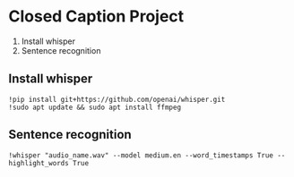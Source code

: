
# Closed Caption Project

 1. Install whisper
 2. Sentence recognition

## Install whisper
    !pip install git+https://github.com/openai/whisper.git
    !sudo apt update && sudo apt install ffmpeg

## Sentence recognition
    !whisper "audio_name.wav" --model medium.en --word_timestamps True --highlight_words True

